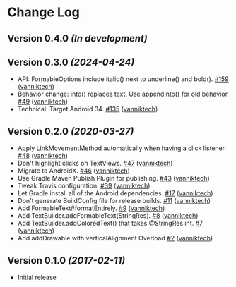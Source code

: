 # Change Log

Version 0.4.0 *(In development)*
--------------------------------

Version 0.3.0 *(2024-04-24)*
----------------------------

- API: FormableOptions include italic\(\) next to underline\(\) and bold\(\). [\#159](https://github.com/vanniktech/TextBuilder/pull/159) ([vanniktech](https://github.com/vanniktech))
- Behavior change: into\(\) replaces text. Use appendInto\(\) for old behavior. [\#49](https://github.com/vanniktech/TextBuilder/pull/49) ([vanniktech](https://github.com/vanniktech))
- Technical: Target Android 34. [\#135](https://github.com/vanniktech/TextBuilder/pull/135) ([vanniktech](https://github.com/vanniktech))

Version 0.2.0 *(2020-03-27)*
----------------------------

- Apply LinkMovementMethod automatically when having a click listener. [\#48](https://github.com/vanniktech/TextBuilder/pull/48) ([vanniktech](https://github.com/vanniktech))
- Don't highlight clicks on TextViews. [\#47](https://github.com/vanniktech/TextBuilder/pull/47) ([vanniktech](https://github.com/vanniktech))
- Migrate to AndroidX. [\#46](https://github.com/vanniktech/TextBuilder/pull/46) ([vanniktech](https://github.com/vanniktech))
- Use Gradle Maven Publish Plugin for publishing. [\#43](https://github.com/vanniktech/TextBuilder/pull/43) ([vanniktech](https://github.com/vanniktech))
- Tweak Travis configuration. [\#39](https://github.com/vanniktech/TextBuilder/pull/39) ([vanniktech](https://github.com/vanniktech))
- Let Gradle install all of the Android dependencies. [\#17](https://github.com/vanniktech/TextBuilder/pull/17) ([vanniktech](https://github.com/vanniktech))
- Don't generate BuildConfig file for release builds. [\#11](https://github.com/vanniktech/TextBuilder/pull/11) ([vanniktech](https://github.com/vanniktech))
- Add FormableText\#formatEntirely. [\#9](https://github.com/vanniktech/TextBuilder/pull/9) ([vanniktech](https://github.com/vanniktech))
- Add TextBuilder.addFormableText\(StringRes\). [\#8](https://github.com/vanniktech/TextBuilder/pull/8) ([vanniktech](https://github.com/vanniktech))
- Add TextBuilder.addColoredText\(\) that takes @StringRes int. [\#7](https://github.com/vanniktech/TextBuilder/pull/7) ([vanniktech](https://github.com/vanniktech))
- Add addDrawable with verticalAlignment Overload [\#2](https://github.com/vanniktech/TextBuilder/pull/2) ([vanniktech](https://github.com/vanniktech))

Version 0.1.0 *(2017-02-11)*
----------------------------

- Initial release